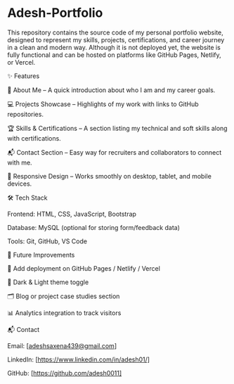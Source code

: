 ﻿# Adesh-Portfolio
This repository contains the source code of my personal portfolio website, designed to represent my skills, projects, certifications, and career journey in a clean and modern way.
Although it is not deployed yet, the website is fully functional and can be hosted on platforms like GitHub Pages, Netlify, or Vercel.

✨ Features

👤 About Me – A quick introduction about who I am and my career goals.

💻 Projects Showcase – Highlights of my work with links to GitHub repositories.

🏆 Skills & Certifications – A section listing my technical and soft skills along with certifications.

📬 Contact Section – Easy way for recruiters and collaborators to connect with me.

📱 Responsive Design – Works smoothly on desktop, tablet, and mobile devices.

🛠️ Tech Stack

Frontend: HTML, CSS, JavaScript, Bootstrap

Database: MySQL (optional for storing form/feedback data)

Tools: Git, GitHub, VS Code

🚀 Future Improvements

🔗 Add deployment on GitHub Pages / Netlify / Vercel

🌙 Dark & Light theme toggle

🗂️ Blog or project case studies section

📊 Analytics integration to track visitors

📬 Contact

Email: [adeshsaxena439@gmail.com]

LinkedIn: [https://www.linkedin.com/in/adesh01/]

GitHub: [https://github.com/adesh0011]


